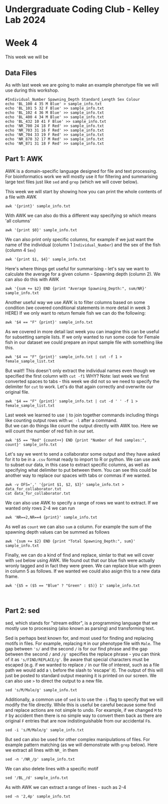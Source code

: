 Undergraduate Coding Club - Kelley Lab 2024
================
Week 4
================

This week we will be 

## Data Files

As with last week we are going to make an example phenotype file we will use during this workshop. 

```
#Individual_Number Spawning_Depth Standard_Length Sex Colour
echo 'BL_100 4 35 M Blue' > sample_info.txt
echo 'BL_101 5 32 F Blue' >> sample_info.txt
echo 'BL_102 4 36 M Blue' >> sample_info.txt
echo 'BL_400 4 34 M Blue' >> sample_info.txt
echo 'BL_432 10 41 F Blue' >> sample_info.txt
echo 'NR_700 24 18 F Red' >> sample_info.txt
echo 'NR_703 31 16 F Red' >> sample_info.txt
echo 'NR_704 33 19 F Red' >> sample_info.txt
echo 'NR_870 32 17 M Red' >> sample_info.txt
echo 'NR_871 31 18 F Red' >> sample_info.txt
```

## Part 1: AWK

AWK is a domain-specific language designed for file and text processing. For bioinformatics work we will mostly use it for filtering and summarising large text files just like `sed` and `grep` (which we will cover below).  

This week we will start by showing how you can print the whole contents of a file with AWK
```
awk '{print}' sample_info.txt
```

With AWK we can also do this a different way specifying `$0` which means 'all columns'
```
awk '{print $0}' sample_info.txt
```

We can also print only specific columns, for example if we just want the name of the individual (column 1 `Individual_Number`) and the sex of the fish (column 4 `Sex`)
```
awk '{print $1, $4}' sample_info.txt
```

Here's where things get useful for summarising - let's say we want to calculate the average for a given column - Spawning depth (column 2). We can also do this with AWK
```
awk '{sum += $2} END {print "Average Spawning_Depth:", sum/NR}' sample_info.txt
```

Another useful way we use AWK is to filter columns based on some condition (we covered conditional statements in more detail in week 3 HERE)
If we only want to return female fish we can do the following:
```
awk '$4 == "F" {print}' sample_info.txt
```

As we covered in more detail last week you can imagine this can be useful for subsetting sample lists. If we only wanted to run some code for Female fish in our dataset we could prepare an input sample file with something like this. 
```
awk '$4 == "F" {print}' sample_info.txt | cut -f 1 > female_sample_list.txt
```

But wait!! This doesn't only extract the individual names even though we specified the first column with `cut -f1` WHY?
Note: last week we first converted spaces to tabs - this week we did not so we need to specify the delimiter for `cut` to work. Let's do that again correctly and overwrite our original file.
```
awk '$4 == "F" {print}' sample_info.txt | cut -d ' ' -f 1 > female_sample_list.txt
```

Last week we learned to use `|` to join together commands including things like counting output rows with `wc -l` after a command.  
But we can do things like count the output directly with AWK too. Here we will count the number of red fish in our set.
```
awk '$5 == "Red" {count++} END {print "Number of Red samples:", count}' sample_info.txt
```

Let's say we went to send a collaborator some output and they have asked for it to be in a `.csv` format ready to import to R or python. We can use awk to subset our data, in this case to extract specific columns, as well as specifying what delimiter to put between them. You can see this could be another way to replace our spaces with tabs or commas if we wanted.
```
awk -v OFS=',' '{print $1, $2, $3}' sample_info.txt > data_for_collaborator.txt
cat data_for_collaborator.txt
```

We can also use AWK to specify a range of rows we want to extract. If we wanted only rows 2-4 we can run
```
awk 'NR==2,NR==4 {print}' sample_info.txt
```

As well as `count` we can also `sum` a column. For example the sum of the spawning depth values can be summed as follows
```
awk '{sum += $2} END {print "Total Spawning_Depth:", sum}' sample_info.txt
```

Finally, we can do a kind of find and replace, simlar to that we will cover with `sed` below using AWK. We found out that our blue fish were actually wronly tagged and in fact they were green. We can replace blue with green in column 5 as follows. If we wanted we could also asign this to a new data frame.
```
awk '{$5 = ($5 == "Blue" ? "Green" : $5)} 1' sample_info.txt
```

<br/>  

## Part 2: sed

sed, which stands for "stream editor", is a programming language that we mostly use to processing (also known as parsing) and transforming text.

Sed is perhaps best known for, and most used for finding and replacing motifs in files. For example, replacing `M` in our phenotype file with `Male`. The gap between `'s/` and the second `/` is for our find phrase and the gap between the second `/` and `/g'` specifies the replace phrase - you can think of it as `'s/FIND/REPLACE/g'`. Be aware that special characters must be escaped (e.g. if we wanted to replace `/` in our file of interest, such as a file path we would add a `\` before the slash to 'escape' it). The output of this will just be posted to standard output meaning it is printed on our screen. We can also use `>` to direct the output to a new file.
```
sed 's/M/Male/g' sample_info.txt
```

Additionally, a common use of `sed` is to use the `-i` flag to specify that we will modify the file directly. While this is useful be careful because some find and replace actions are not simple to undo. For example, if we changed `M` to `F` by accident then there is no simple way to convert them back as there are original `F` entries that are now indistinguishable from our accidental `F`s.
```
sed -i 's/M/Male/g' sample_info.txt
```

But sed can also be used for other complex manipulations of files. For example pattern matching (as we will demonstrate with `grep` below). Here we extract all lines with `NR_` in them
```
sed -n '/NR_/p' sample_info.txt
```

We can also delete lines with a specific motif 
```
sed '/BL_/d' sample_info.txt
```

As with AWK we can extract a range of lines - such as 2-4
```
sed -n '2,4p' sample_info.txt
```











